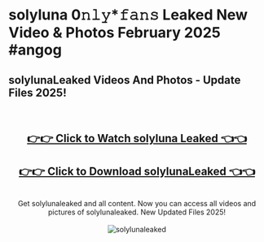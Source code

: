 # solyluna 0𝚗𝚕𝚢*𝚏𝚊𝚗𝚜 Leaked New Video & Photos February 2025 #angog

<h2>solylunaLeaked Videos And Photos - Update Files 2025!</h2>
<br>
<div align="center">
<h2><a href="https://mediaupload.pro?title=solyluna&ref=11F" rel="nofollow">👉👉 Click to Watch solyluna Leaked 👈👈</a></h2>
<h2><a href="https://mediaupload.pro?title=solyluna&ref=11F" rel="nofollow">👉👉 Click to Download solylunaLeaked 👈👈</a></h2>
<br>
Get solylunaleaked and all content. Now you can access all videos and pictures of solylunaleaked. New Updated Files 2025!
<br>
<br>
<a href="https://mediaupload.pro?title=solyluna&ref=11F" rel="nofollow" data-target="animated-image.originalLink"><img src="https://i.ibb.co/Gkj2r4b/banner.png" alt="solylunaleaked" style="max-width: 100%; display: inline-block;" data-target="animated-image.originalImage"></a>
</div>
<br>

